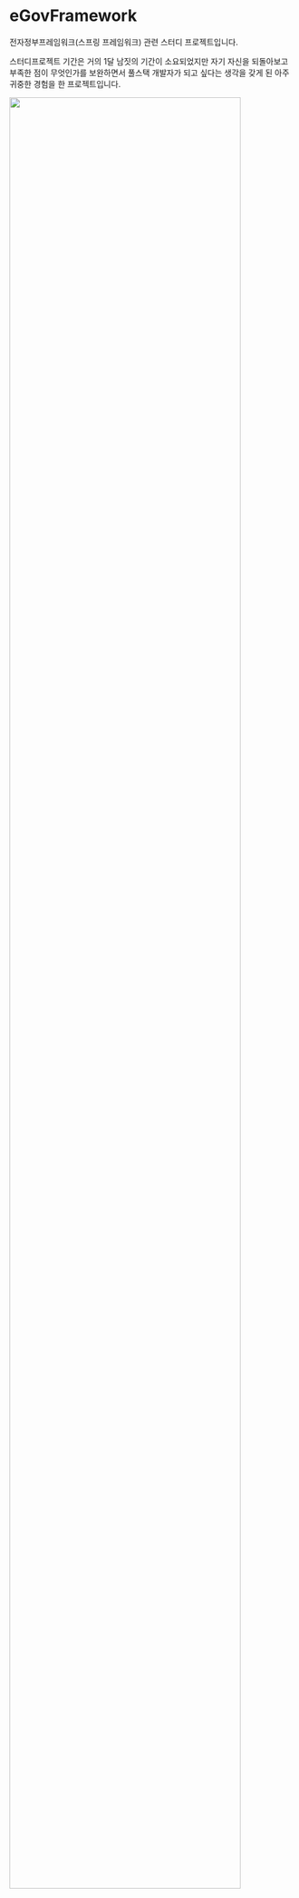 # eGovFramework
전자정부프레임워크(스프링 프레임워크) 관련 스터디 프로젝트입니다.

스터디프로젝트 기간은 거의 1달 남짓의 기간이 소요되었지만
자기 자신을 되돌아보고 부족한 점이 무엇인가를 보완하면서 
풀스택 개발자가 되고 싶다는 생각을 갖게 된 아주 귀중한 경험을 한 프로젝트입니다.


<img src="https://user-images.githubusercontent.com/53751665/77045050-d9381980-6a03-11ea-94c1-29084a5a9ebe.jpg" width="90%"></img>
